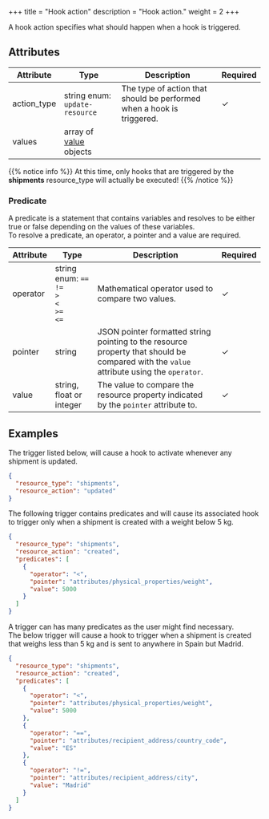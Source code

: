 +++
title = "Hook action"
description = "Hook action."
weight = 2
+++

A hook action specifies what should happen when a hook is triggered.

## Attributes
| Attribute    | Type                              | Description                                                           | Required  |
| ------------ | --------------------------------- | --------------------------------------------------------------------- | --------- |
| action_type  | string enum: `update-resource`    | The type of action that should be performed when a hook is triggered. | ✓         |
| values       | array of [value](#value) objects  |  |           |

{{% notice info %}}
At this time, only hooks that are triggered by the **shipments** resource_type will actually be executed!
{{% /notice %}}

### Predicate
A predicate is a statement that contains variables and resolves to be either true or false depending on the values of these variables.  
To resolve a predicate, an operator, a pointer and a value are required.

| Attribute | Type                                                              | Description                                                                                                                               | Required  |
| --------- | ----------------------------------------------------------------- | ----------------------------------------------------------------------------------------------------------------------------------------- | --------- |
| operator  | string enum: `==` <br> `!=` <br> `>` <br> `<` <br> `>=` <br> `<=` | Mathematical operator used to compare two values.                                                                                         | ✓         |
| pointer   | string                                                            | JSON pointer formatted string pointing to the resource property that should be compared with the `value` attribute using the `operator`.  | ✓         |
| value     | string, float or integer                                          | The value to compare the resource property indicated by the `pointer` attribute to.                                                       | ✓         |

## Examples
The trigger listed below, will cause a hook to activate whenever any shipment is updated.

```json
{
  "resource_type": "shipments",
  "resource_action": "updated"
}
``` 

The following trigger contains predicates and will cause its associated hook to trigger only when a shipment is created with a weight below 5 kg.

```json
{
  "resource_type": "shipments",
  "resource_action": "created",
  "predicates": [
    {
      "operator": "<",
      "pointer": "attributes/physical_properties/weight",
      "value": 5000
    }
  ]
}
```

A trigger can has many predicates as the user might find necessary.  
The below trigger will cause a hook to trigger when a shipment is created that weighs less than 5 kg and is sent to anywhere in Spain but Madrid.

```json
{
  "resource_type": "shipments",
  "resource_action": "created",
  "predicates": [
    {
      "operator": "<",
      "pointer": "attributes/physical_properties/weight",
      "value": 5000
    },
    {
      "operator": "==",
      "pointer": "attributes/recipient_address/country_code",
      "value": "ES"
    },
    {
      "operator": "!=",
      "pointer": "attributes/recipient_address/city",
      "value": "Madrid"
    }
  ]
}
```
